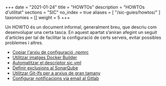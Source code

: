+++
date = "2021-01-24"
title = "HOWTOs"
description = "HOWTOs d'utilitat"
sections = "SIC"
no_index = true
aliases = [
    "/sic-guies/howtos/"
]
taxonomies  = []
weight 		= 5
+++

Un HOWTO és un document informal, generalment breu, que descriu com desenvolupar una certa tasca.
En aquest apartat s’aniran afegint un seguit d'articles per tal de facilitar la configuració de certs serveis, evitar possibles problemes i altres.

- [Copiar l'arxiu de configuració .npmrc](/howtos/2021-01-24-SIC-Howto-copiar_npmrc)
- [Utilitzar imatges Docker Builder](/howtos/2020-06-26-SIC-Howto-utilitzar-imatges-docker-builder)
- [Automatitzar el descriptor sic.yml](/howtos/2021-10-07-sic-howto-automatitzacio-sic-yml)
- [Definir exclusions al SonarQube](/howtos/2020-10-26-SIC-Howto-definir_exclusions_SonarQube)
- [Utilitzar Git-lfs per a arxius de gran tamany](/howtos/2019-10-09-sic-Howto-Git-lfs)
- [Configurar notificacions via email al Gitlab](/howtos/2019-10-09-sic-Howto-Gitlab-Mail)
